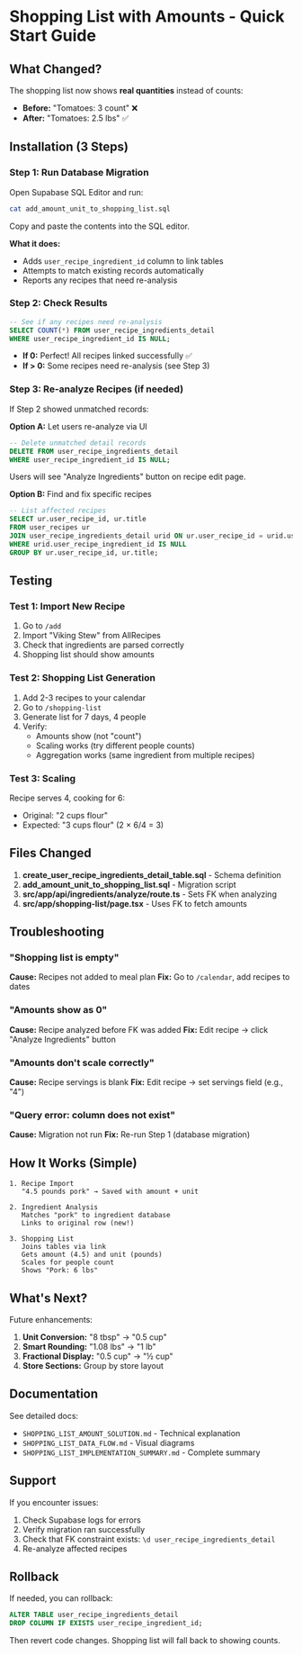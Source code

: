 # Shopping List with Amounts - Quick Start Guide

## What Changed?

The shopping list now shows **real quantities** instead of counts:
- **Before:** "Tomatoes: 3 count" ❌
- **After:** "Tomatoes: 2.5 lbs" ✅

## Installation (3 Steps)

### Step 1: Run Database Migration
Open Supabase SQL Editor and run:
```bash
cat add_amount_unit_to_shopping_list.sql
```
Copy and paste the contents into the SQL editor.

**What it does:**
- Adds `user_recipe_ingredient_id` column to link tables
- Attempts to match existing records automatically
- Reports any recipes that need re-analysis

### Step 2: Check Results
```sql
-- See if any recipes need re-analysis
SELECT COUNT(*) FROM user_recipe_ingredients_detail 
WHERE user_recipe_ingredient_id IS NULL;
```

- **If 0:** Perfect! All recipes linked successfully ✅
- **If > 0:** Some recipes need re-analysis (see Step 3)

### Step 3: Re-analyze Recipes (if needed)
If Step 2 showed unmatched records:

**Option A:** Let users re-analyze via UI
```sql
-- Delete unmatched detail records
DELETE FROM user_recipe_ingredients_detail 
WHERE user_recipe_ingredient_id IS NULL;
```
Users will see "Analyze Ingredients" button on recipe edit page.

**Option B:** Find and fix specific recipes
```sql
-- List affected recipes
SELECT ur.user_recipe_id, ur.title
FROM user_recipes ur
JOIN user_recipe_ingredients_detail urid ON ur.user_recipe_id = urid.user_recipe_id
WHERE urid.user_recipe_ingredient_id IS NULL
GROUP BY ur.user_recipe_id, ur.title;
```

## Testing

### Test 1: Import New Recipe
1. Go to `/add`
2. Import "Viking Stew" from AllRecipes
3. Check that ingredients are parsed correctly
4. Shopping list should show amounts

### Test 2: Shopping List Generation
1. Add 2-3 recipes to your calendar
2. Go to `/shopping-list`
3. Generate list for 7 days, 4 people
4. Verify:
   - Amounts show (not "count")
   - Scaling works (try different people counts)
   - Aggregation works (same ingredient from multiple recipes)

### Test 3: Scaling
Recipe serves 4, cooking for 6:
- Original: "2 cups flour"
- Expected: "3 cups flour" (2 × 6/4 = 3)

## Files Changed

1. **create_user_recipe_ingredients_detail_table.sql** - Schema definition
2. **add_amount_unit_to_shopping_list.sql** - Migration script
3. **src/app/api/ingredients/analyze/route.ts** - Sets FK when analyzing
4. **src/app/shopping-list/page.tsx** - Uses FK to fetch amounts

## Troubleshooting

### "Shopping list is empty"
**Cause:** Recipes not added to meal plan
**Fix:** Go to `/calendar`, add recipes to dates

### "Amounts show as 0"  
**Cause:** Recipe analyzed before FK was added
**Fix:** Edit recipe → click "Analyze Ingredients" button

### "Amounts don't scale correctly"
**Cause:** Recipe servings is blank
**Fix:** Edit recipe → set servings field (e.g., "4")

### "Query error: column does not exist"
**Cause:** Migration not run
**Fix:** Re-run Step 1 (database migration)

## How It Works (Simple)

```
1. Recipe Import
   "4.5 pounds pork" → Saved with amount + unit

2. Ingredient Analysis  
   Matches "pork" to ingredient database
   Links to original row (new!)

3. Shopping List
   Joins tables via link
   Gets amount (4.5) and unit (pounds)
   Scales for people count
   Shows "Pork: 6 lbs"
```

## What's Next?

Future enhancements:
1. **Unit Conversion:** "8 tbsp" → "0.5 cup"
2. **Smart Rounding:** "1.08 lbs" → "1 lb"
3. **Fractional Display:** "0.5 cup" → "½ cup"
4. **Store Sections:** Group by store layout

## Documentation

See detailed docs:
- `SHOPPING_LIST_AMOUNT_SOLUTION.md` - Technical explanation
- `SHOPPING_LIST_DATA_FLOW.md` - Visual diagrams
- `SHOPPING_LIST_IMPLEMENTATION_SUMMARY.md` - Complete summary

## Support

If you encounter issues:
1. Check Supabase logs for errors
2. Verify migration ran successfully
3. Check that FK constraint exists: `\d user_recipe_ingredients_detail`
4. Re-analyze affected recipes

## Rollback

If needed, you can rollback:
```sql
ALTER TABLE user_recipe_ingredients_detail 
DROP COLUMN IF EXISTS user_recipe_ingredient_id;
```

Then revert code changes. Shopping list will fall back to showing counts.

